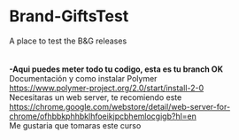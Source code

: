 # Brand-GiftsTest
A place to test the B&amp;G releases
</br>
</br>
</br><b>-Aqui puedes meter todo tu codigo, esta es tu branch OK</b>
</br>Documentación y como instalar Polymer
</br>https://www.polymer-project.org/2.0/start/install-2-0
</br>Necesitaras un web server, te recomiendo este
</br>https://chrome.google.com/webstore/detail/web-server-for-chrome/ofhbbkphhbklhfoeikjpcbhemlocgigb?hl=en
</br>Me gustaria que tomaras este curso
</br>
